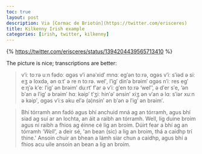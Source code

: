 ```yaml
---
toc: true
layout: post
description: Via [Cormac de Briotún](https://twitter.com/erisceres)
title: Kilkenny Irish example
categories: [irish, twitter, kilkenny]
---
```


{% https://twitter.com/erisceres/status/1394204439565713410 %}

The picture is nice; transcriptions are better:

> v′iː toːrə uːn fədoː ɑgəs v′i anəˈxid′ mnɑː eg′ən toːrə, ɑgəs v′iː s′iəd ə siː eʒ ə loxdə, ən ɑːt′ ə re n toːrə. wel′, l′ig′ din′ə brəim′ ɑgəs n′iː res eg′ eːŋ′ə k′eː l′ig′ ən brəim′ duːrt′ f′ar ə v′iː g′en toːrə ‘wel′’, ə d′er s′e, ‘ən b′an ə l′ig′ ə brəim′ hɑː kəip′ t′ʒiː hin′ə’ ənsin′ xiʒ ən v′an ǝ lɑː s′iər xuːn ə kəip′, ɑgǝs v′iːs əku el′ə (ə)nsin′ ən b′ən ə l′ig′ ən brəim′.

> Bhí tórramh ann fadó agus bhí anchuid mná ag an tórramh, agus bhí siad ag suí ar an lochta, an áit a raibh an tórramh. Well, lig duine broim agus ní raibh a fhios ag éinne cé lig an broim. Dúirt fear a bhí ag an tórramh _'Well',_ a deir sé, 'an bean (sic) a lig an broim, thá a caidhp trí thine.' Ansoin chuir an bhean a lámh siar chun a caidhp, agus bhí a fhios acu uile ansoin an bean a lig an broim.
